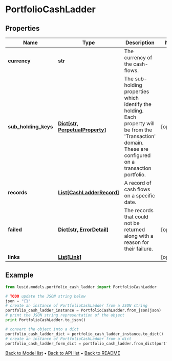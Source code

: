 # PortfolioCashLadder


## Properties
Name | Type | Description | Notes
------------ | ------------- | ------------- | -------------
**currency** | **str** | The currency of the cash-flows. | 
**sub_holding_keys** | [**Dict[str, PerpetualProperty]**](PerpetualProperty.md) | The sub-holding properties which identify the holding. Each property will be from the &#39;Transaction&#39; domain. These are configured on a transaction portfolio. | [optional] 
**records** | [**List[CashLadderRecord]**](CashLadderRecord.md) | A record of cash flows on a specific date. | 
**failed** | [**Dict[str, ErrorDetail]**](ErrorDetail.md) | The records that could not be returned along with a reason for their failure. | [optional] 
**links** | [**List[Link]**](Link.md) |  | [optional] 

## Example

```python
from lusid.models.portfolio_cash_ladder import PortfolioCashLadder

# TODO update the JSON string below
json = "{}"
# create an instance of PortfolioCashLadder from a JSON string
portfolio_cash_ladder_instance = PortfolioCashLadder.from_json(json)
# print the JSON string representation of the object
print PortfolioCashLadder.to_json()

# convert the object into a dict
portfolio_cash_ladder_dict = portfolio_cash_ladder_instance.to_dict()
# create an instance of PortfolioCashLadder from a dict
portfolio_cash_ladder_form_dict = portfolio_cash_ladder.from_dict(portfolio_cash_ladder_dict)
```
[Back to Model list](../README.md#documentation-for-models) &#8226; [Back to API list](../README.md#documentation-for-api-endpoints) &#8226; [Back to README](../README.md)


